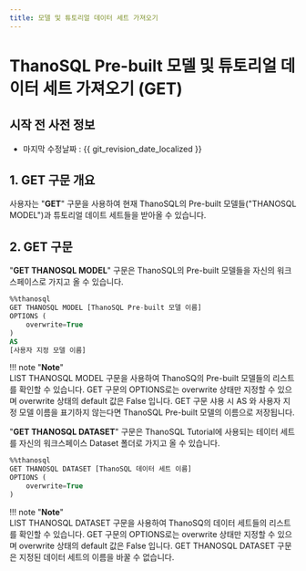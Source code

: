 ```yaml
---
title: 모델 및 튜토리얼 데이터 세트 가져오기
---
```


# __ThanoSQL Pre-built 모델 및 튜토리얼 데이터 세트 가져오기 (GET)__

## 시작 전 사전 정보

- 마지막 수정날짜 : {{ git_revision_date_localized }}

## __1. GET 구문 개요__

사용자는 "__GET__" 구문을 사용하여 현재 ThanoSQL의 Pre-built 모델들("THANOSQL MODEL")과 튜토리얼 데이트 세트들을 받아올 수 있습니다. 

## __2. GET 구문__

"__GET THANOSQL MODEL__" 구문은 ThanoSQL의 Pre-built 모델들을 자신의 워크스페이스로 가지고 올 수 있습니다.

```sql
%%thanosql
GET THANOSQL MODEL [ThanoSQL Pre-built 모델 이름] 
OPTIONS (
    overwrite=True
) 
AS 
[사용자 지정 모델 이름]
```

!!! note "__Note__"    
    LIST THANOSQL MODEL 구문을 사용하여 ThanoSQ의 Pre-built 모델들의 리스트를 확인할 수 있습니다. GET 구문의 OPTIONS로는 overwrite 상태만 지정할 수 있으며 overwrite 상태의 default 값은 False 입니다. GET 구문 샤용 시 AS 와 사용자 지정 모델 이름을 표기하지 않는다면 ThanoSQL Pre-built 모델의 이름으로 저장됩니다. 



"__GET THANOSQL DATASET__" 구문은 ThanoSQL Tutorial에 사용되는 테이터 세트를 자신의 워크스페이스 Dataset 폴더로 가지고 올 수 있습니다. 

```sql
%%thanosql
GET THANOSQL DATASET [ThanoSQL 데이터 세트 이름]
OPTIONS (
    overwrite=True 
)
```

!!! note "__Note__"    
    LIST THANOSQL DATASET 구문을 사용하여 ThanoSQ의 데이터 세트들의 리스트를 확인할 수 있습니다. GET 구문의 OPTIONS로는 overwrite 상태만 지정할 수 있으며 overwrite 상태의 default 값은 False 입니다. GET THANOSQL DATASET 구문은 지정된 데이터 세트의 이름을 바꿀 수 없습니다.  




